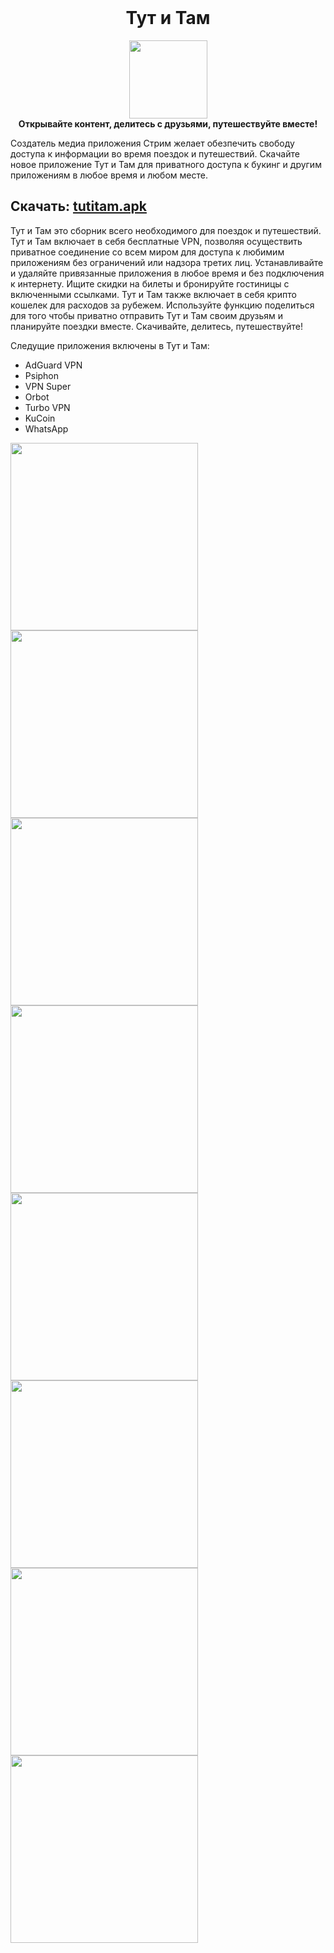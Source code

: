 <div align='center'>
  <br>
  <h1>Тут и Там</h1>
  <img src="./app_icon.png" width="125">
  <br>
  <b>Открывайте контент, делитесь с друзьями, путешествуйте вместе!</b>
</div>

Создатель медиа приложения Стрим желает обезпечить свободу доступа к информации во время поездок и путешествий. Скачайте новое приложение Тут и Там для приватного доступа к букинг и другим приложениям в любое время и любом месте.

## Скачать: [tutitam.apk](https://github.com/TutitamTravel/tutitam/releases/download/4.31.23/tutitam.apk)

Тут и Там это сборник всего необходимого для поездок и путешествий. Тут и Там включает в себя бесплатные VPN, позволяя осуществить приватное соединение со всем миром для доступа к любимим приложениям без ограничений или надзора третих лиц. Устанавливайте и удаляйте привязанные приложения в любое время и без подключения к интернету. Ищите скидки на билеты и бронируйте гостиницы с включенными ссылками. Тут и Там также включает в себя крипто кошелек для расходов за рубежем. Используйте функцию поделиться для того чтобы приватно отправить Тут и Там своим друзьям и планируйте поездки вместе. Скачивайте, делитесь, путешествуйте!

Следущие приложения включены в Тут и Там:
* AdGuard VPN
* Psiphon
* VPN Super
* Orbot
* Turbo VPN
* KuCoin
* WhatsApp

<img src="./1-intro1-apps.png" width="300"> <img src="./1-intro2-share.png" width="300">
<img src="./1-intro3-links.png" width="300"> <img src="./1-intro4-delete.png" width="300">
<img src="./2-apps.png" width="300"> <img src="./3-share.png" width="300">
<img src="./4-links.png" width="300"> <img src="./5-settings.png" width="300"> 
